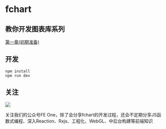 # fchart


## 教你开发图表库系列

[第一章(初期准备)](./dev_doc/Chapter_One.md)


## 开发
```
npm install
npm run dev
```


## 关注

![](https://img.alicdn.com/tfs/TB1Vp7bQhTpK1RjSZFKXXa2wXXa-258-258.png)

关注我们的公众号FE One，除了会分享fchart的开发过程，还会不定期分享JS函数式编程、深入Reaction、Rxjs、工程化、WebGL、中后台构建等前端知识


